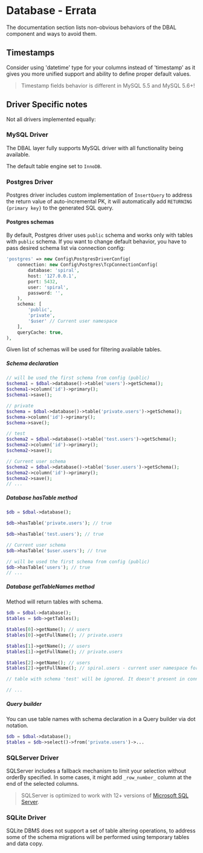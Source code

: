 # Database - Errata

The documentation section lists non-obvious behaviors of the DBAL component and ways to avoid them.

## Timestamps

Consider using 'datetime' type for your columns instead of 'timestamp' as it gives you more unified support and ability
to define proper default values.

> Timestamp fields behavior is different in MySQL 5.5 and MySQL 5.6+!

## Driver Specific notes

Not all drivers implemented equally:

### MySQL Driver

The DBAL layer fully supports MySQL driver with all functionality being available.

The default table engine set to `InnoDB`.

### Postgres Driver

Postgres driver includes custom implementation of `InsertQuery` to address the return value of auto-incremental PK, it
will automatically add `RETURNING {primary key}` to the generated SQL query.

#### Postgres schemas

By default, Postgres driver uses `public` schema and works only with tables with `public` schema. If you want to change 
default behavior, you have to pass desired schema list via connection config:

```php
'postgres' => new Config\PostgresDriverConfig(
    connection: new Config\Postgres\TcpConnectionConfig(
        database: 'spiral',
        host: '127.0.0.1',
        port: 5432,
        user: 'spiral',
        password: '',
    ),
    schema: [
        'public', 
        'private', 
        '$user' // Current user namespace
    ],
    queryCache: true,
),
```

Given list of schemas will be used for filtering available tables. 

##### Schema declaration
```php
// will be used the first schema from config (public)
$schema1 = $dbal->database()->table('users')->getSchema();
$schema1->column('id')->primary();
$schema1->save();

// private
$schema = $dbal->database()->table('private.users')->getSchema();
$schema->column('id')->primary();
$schema->save();

// test
$schema2 = $dbal->database()->table('test.users')->getSchema();
$schema2->column('id')->primary();
$schema2->save();

// Current user schema
$schema2 = $dbal->database()->table('$user.users')->getSchema();
$schema2->column('id')->primary();
$schema2->save();
// ...
```

##### Database hasTable method

```php
$db = $dbal->database();

$db->hasTable('private.users'); // true

$db->hasTable('test.users'); // true

// Current user schema
$db->hasTable('$user.users'); // true

// will be used the first schema from config (public)
$db->hasTable('users'); // true
// ...
```

##### Database getTableNames method

Method will return tables with schema.

```php
$db = $dbal->database();
$tables = $db->getTables();

$tables[0]->getName(); // users
$tables[0]->getFullName(); // private.users

$tables[1]->getName(); // users
$tables[1]->getFullName(); // private.users

$tables[2]->getName(); // users
$tables[2]->getFullName(); // spiral.users - current user namespace for user with username 'spiral'

// table with schema 'test' will be ignored. It doesn't present in connection config schema list

// ...
```

##### Query builder

You can use table names with schema declaration in a Query builder via dot notation.

```php
$db = $dbal->database();
$tables = $db->select()->from('private.users')->...
```

### SQLServer Driver

SQLServer includes a fallback mechanism to limit your selection without orderBy specified. In some cases, it might add
`_row_number_` column at the end of the selected columns.

> SQLServer is optimized to work with 12+ versions of [Microsoft SQL Server](https://www.microsoft.com/en-us/sql-server/).

### SQLite Driver

SQLite DBMS does not support a set of table altering operations, to address some of the schema migrations will be
performed using temporary tables and data copy.
